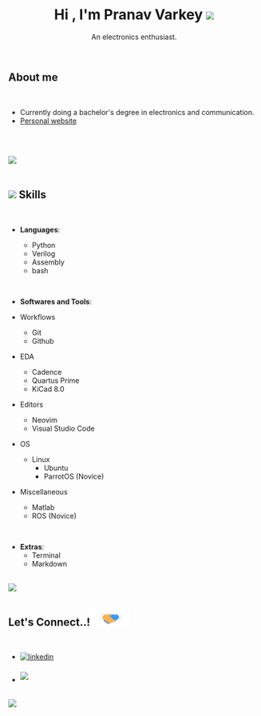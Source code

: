 <h1 align="center"><b>Hi , I'm Pranav Varkey </b><img src="https://media.giphy.com/media/hvRJCLFzcasrR4ia7z/giphy.gif" width="35"></h1>

<p align="center">
An electronics enthusiast.
</p>

<br>

## **About me**

<br>

- Currently doing a bachelor's degree in electronics and communication.
- [Personal website](https://daedaleus.vercel.app/)

<br><br>

<img src="https://user-images.githubusercontent.com/73097560/115834477-dbab4500-a447-11eb-908a-139a6edaec5c.gif"><br><br>

## <img src="https://media2.giphy.com/media/QssGEmpkyEOhBCb7e1/giphy.gif?cid=ecf05e47a0n3gi1bfqntqmob8g9aid1oyj2wr3ds3mg700bl&rid=giphy.gif" width ="25"><b> Skills</b>
<br>

<p align="center">

- **Languages**:
    
    - Python
    - Verilog
    - Assembly
    - bash

<br>

- **Softwares and Tools**:

- Workflows
    - Git
    - Github
- EDA
    - Cadence
    - Quartus Prime
    - KiCad 8.0
- Editors
    - Neovim
    - Visual Studio Code
- OS
    - Linux
    	- Ubuntu
     	- ParrotOS (Novice)
- Miscellaneous
    - Matlab
    - ROS (Novice)
  
<br>

- **Extras**:
    - Terminal
    - Markdown
  
</p>

<br>
<img src="https://user-images.githubusercontent.com/73097560/115834477-dbab4500-a447-11eb-908a-139a6edaec5c.gif">
<br>

## <b> Let's Connect..!</b><img src="https://github.com/0xAbdulKhalid/0xAbdulKhalid/raw/main/assets/mdImages/handshake.gif" width ="80">
<br>
<div align='left'>

<ul>

<li>
<a href="https://www.linkedin.com/in/pranav-t-v-739a95270/" target="_blank">
<img src="https://img.shields.io/badge/linkedin: PranavTV-%2300acee.svg?color=405DE6&style=for-the-badge&logo=linkedin&logoColor=white" alt=linkedin style="margin-bottom: 5px;"/>
</a>
</li>

<br>

<li>
<a href="mailto:varkeypranav@gmail.com" target="_blank">
<img src="https://img.shields.io/badge/gmail:  varkeyPranav-%23EA4335.svg?style=for-the-badge&logo=gmail&logoColor=white" t=mail style="margin-bottom: 5px;" />
</a>
</li>
	
</ul>
</div>

<br>
<img src="https://user-images.githubusercontent.com/73097560/115834477-dbab4500-a447-11eb-908a-139a6edaec5c.gif">
<br>

